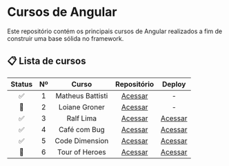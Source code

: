 # Cursos de Angular

Este repositório contém os principais cursos de Angular realizados a fim de construir uma base sólida no framework.

## 📋 Lista de cursos
| Status | Nº    | Curso | Repositório | Deploy |
| :---:  | :---: | :---: |    :---:    | :---:  |
| ✅  | 1  | Matheus Battisti | [Acessar](https://github.com/MateusSKV9/angular-courses/tree/main/curso-loiane-groner) | - |
| 🚧  | 2  | Loiane Groner | [Acessar](https://github.com/MateusSKV9/angular-courses/tree/main/curso-matheus-battisti) | - |
| ✅  | 3  | Ralf Lima | [Acessar](https://github.com/MateusSKV9/angular-courses/tree/main/curso-ralf-lima) | [Acessar](https://curso-ralf-lima-41mtcsiam-mateus-santos-da-silvas-projects.vercel.app/) |
| ✅  | 4  | Café com Bug | [Acessar](https://github.com/MateusSKV9/angular-courses/tree/main/curso-cafe-com-bug) | [Acessar](https://curso-cafe-com-4ngd2cho4-mateus-santos-da-silvas-projects.vercel.app/) |
| ✅  | 5  | Code Dimension | [Acessar](https://github.com/MateusSKV9/angular-courses/tree/main/curso-code-dimension) | [Acessar](https://curso-code-dimension.vercel.app/) |
| 🚧  | 6  | Tour of Heroes | [Acessar](https://github.com/MateusSKV9/angular-courses/tree/main/curso-code-dimension) | [Acessar](https://curso-tour-of-heroes-3ruuy2cfo-mateus-santos-da-silvas-projects.vercel.app/) |
